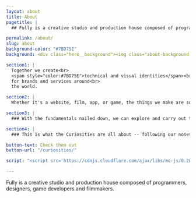 ```yaml
---
layout: about
title: About
pagetitle: |
  ## Fully is a creative studio and production house composed of programmers, designers, game developers and filmmakers.

permalink: /about/
slug: about
background-color: "#7BD75E"
background: <div class="hero__background"><img class="about-background-image" style="width:100%;height:100%;opacity:0.3" src="/assets/about/images/fully_about.svg" /><img class="about-background-image-mobile" style="width:100%;height:100%;opacity:0.3" src="/assets/about/images/fully_about_mobile.svg" /></div>

section1: |
  Together we create<br>
  <span style="color:#7BD75E">technical and visual identities</span><br>
  for brands and services around<br>
  the world.

section2: |
  Whether it's a website, film, app, or game, the things we make are solidly and thoughtfully crafted.

section3: |
  ### With the fundamentals nailed down, we can explore and carry out the more dazzling experiments at the intersection of art and code.

section4: |
  ### This is what the Curiosities are all about -- following our noses through barely-charted territories of design. These creative romps keep us sharp and adaptive and, usually, we end up exactly where we need to be.

button-text: Check them out
button-url: "/curiosities/"

script: "<script src='https://cdnjs.cloudflare.com/ajax/libs/mo-js/0.288.1/mo.min.js'></script><script src='//cdnjs.cloudflare.com/ajax/libs/SVG-Morpheus/0.3.2/svg-morpheus.js'></script>"

---
```


Fully is a creative studio and production house composed of programmers, designers, game developers and filmmakers.
